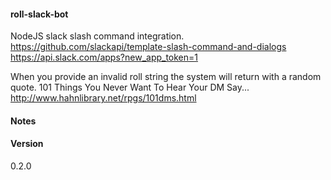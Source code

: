 #### roll-slack-bot
NodeJS slack slash command integration.
https://github.com/slackapi/template-slash-command-and-dialogs
https://api.slack.com/apps?new_app_token=1

When you provide an invalid roll string the system will return with a random quote.
101 Things You Never Want To Hear Your DM Say...
http://www.hahnlibrary.net/rpgs/101dms.html

#### Notes


#### Version
0.2.0